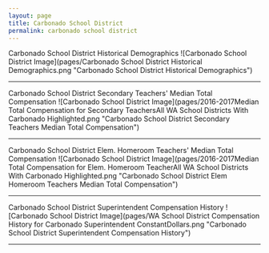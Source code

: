 ```yaml
---
layout: page
title: Carbonado School District
permalink: carbonado school district
---
```



Carbonado School District Historical Demographics
![Carbonado School District Image](pages/Carbonado School District Historical Demographics.png "Carbonado School District Historical Demographics")

___

Carbonado School District Secondary Teachers' Median Total Compensation
![Carbonado School District Image](pages/2016-2017Median Total Compensation for Secondary TeachersAll WA School Districts With Carbonado Highlighted.png "Carbonado School District Secondary Teachers Median Total Compensation")

___

Carbonado School District Elem. Homeroom Teachers' Median Total Compensation
![Carbonado School District Image](pages/2016-2017Median Total Compensation for Elem. Homeroom TeacherAll WA School Districts With Carbonado Highlighted.png "Carbonado School District Elem Homeroom Teachers Median Total Compensation")

___

Carbonado School District Superintendent Compensation History
![Carbonado School District Image](pages/WA School District Compensation History for Carbonado Superintendent ConstantDollars.png "Carbonado School District Superintendent Compensation History")

___

